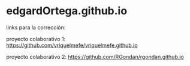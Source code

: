 # edgardOrtega.github.io

links para la corrección:

proyecto colaborativo 1: https://github.com/vriquelmefe/vriquelmefe.github.io

proyecto colaborativo 2: https://github.com/RGondan/rgondan.github.io
